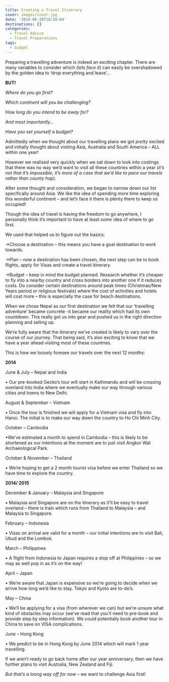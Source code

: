 ```yaml
---
title: Creating a Travel Itinerary
cover: images/cover.jpg
date: '2014-06-28T10:58:04'
destinations: []
categories:
  - Travel Advice
  - Travel Preparations
tags:
  - budget
---
```

Preparing a travelling adventure is indeed an exciting chapter. There are many variables to consider which (_lets face it)_ can easily be overshadowed by the golden idea to ‘drop everything and leave’…

**BUT!**

_Where do you go first?_

_Which continent will you be challenging?_

_How long do you intend to be away for?_

_And most importantly…_

_Have you set yourself a budget?_

Admittedly when we thought about our travelling plans we got _pretty_ excited and initially thought about visiting Asia, Australia and South America – ALL within one year!

However we realised very quickly when we sat down to look into costings that there was no way we’d want to visit all these countries within a year (_it’s not that it’s impossible, it’s more of a case that we’d like to pace our travels rather than county hop_).

After some thought and consideration, we began to narrow down our list specifically around Asia. We like the idea of spending more time exploring this wonderful continent – and let’s face it there is plenty there to keep us occupied!

Though the idea of travel is having the freedom to go anywhere, I personally think it’s important to have at least _some_ idea of where to go first.

We used that helped us to figure out the basics:

→Choose a destination – this means you have a goal destination to work towards.

→Plan – now a destination has been chosen, the next step can be to book flights, apply for Visas and create a travel itinerary.

→Budget – keep in mind the budget planned. Research whether it’s cheaper to fly into a nearby country and cross borders into another one if it reduces costs. Do consider certain destinations around peak times (Christmas/New Years period or religious festivals) where the cost of activities and hotels will cost more – this is especially the case for beach destinations.

When we chose Nepal as our first destination we felt that our ‘travelling adventure’ became concrete -it became our reality which had its own countdown. This really got us into gear and pushed us in the right direction planning and selling up.

We’re fully aware that the itinerary we’ve created is likely to vary over the course of our journey. That being said, it’s also exciting to know that we have a year ahead visiting most of these countries.

This is how we loosely foresee our travels over the next 12 months:

**2014**

June & July – Nepal and India

• Our pre-booked Gecko’s tour will start in Kathmandu and will be crossing overland into India where we eventually make our way through various cities and towns to New Delhi.

August & September – Vietnam

• Once the tour is finished we will apply for a Vietnam visa and fly into Hanoi. The initial is to make our way down the country to Ho Chi Minh City.

October – Cambodia

•We’ve estimated a month to spend in Cambodia – this is likely to be shortened as our intentions at the moment are to just visit Angkor Wat Archaeological Park.

October & November – Thailand

• We’re hoping to get a 2 month tourist visa before we enter Thailand so we have time to explore the country.

**2014/ 2015**

December & January – Malaysia and Singapore

• Malaysia and Singapore are on the itinerary as it’ll be easy to travel overland – there is train which runs from Thailand to Malaysia – and Malaysia to Singapore.

February – Indonesia

• Visas on arrival are valid for a month – our initial intentions are to visit Bali, Ubud and the Lombok.

March – Philippines

• A flight from Indonesia to Japan requires a stop off at Philippines – so we may as well pop in as it’s on the way!

April – Japan

• We’re aware that Japan is expensive so we’re going to decide when we arrive how long we’d like to stay. Tokyo and Kyoto are to-do’s.

May – China

• We’ll be applying for a visa (from wherever we can) but we’re unsure what kind of obstacles may occur (we’ve read that you’ll need to pre-book and provide step by step information). We could potentially book another tour in China to save on VISA complications.

June – Hong Kong

• We predict to be in Hong Kong by June 2014 which will mark 1 year travelling.

If we aren’t ready to go back home after our year anniversary, then we have further plans to visit Australia, New Zealand and Fiji.

_But that’s a loong way off_ _for now_ – we want to challenge Asia first!
